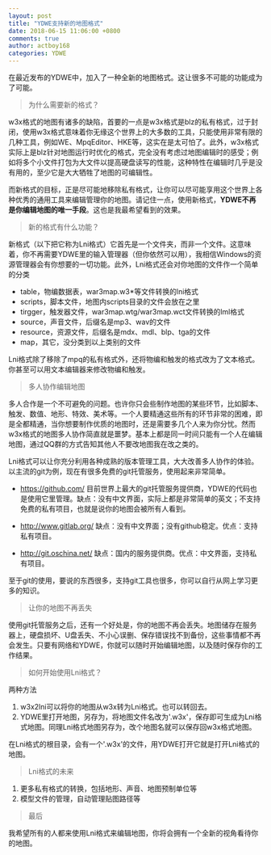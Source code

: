 ```yaml
---
layout: post
title: "YDWE支持新的地图格式"
date: 2018-06-15 11:06:00 +0800
comments: true
author: actboy168
categories: YDWE
---
```


在最近发布的YDWE中，加入了一种全新的地图格式。这让很多不可能的功能成为了可能。

<!-- more -->

> 为什么需要新的格式？

w3x格式的地图有诸多的缺陷，首要的一点是w3x格式是blz的私有格式，过于封闭，使用w3x格式意味着你无缘这个世界上的大多数的工具，只能使用非常有限的几种工具，例如WE、MpqEditor、HKE等，这实在是太可怕了。此外，w3x格式实际上是blz针对地图运行时优化的格式，完全没有考虑过地图编辑时的感受；例如将多个小文件打包为大文件以提高硬盘读写的性能，这种特性在编辑时几乎是没有用的，至少它是大大牺牲了地图的可编辑性。

而新格式的目标，正是尽可能地移除私有格式，让你可以尽可能享用这个世界上各种优秀的通用工具来编辑管理你的地图。请记住一点，使用新格式，**YDWE不再是你编辑地图的唯一手段**。这也是我最希望看到的效果。

> 新的格式有什么功能？

新格式（以下把它称为Lni格式）它首先是一个文件夹，而非一个文件。这意味着，你不再需要YDWE里的输入管理器（但你依然可以用），我相信Windows的资源管理器会有你想要的一切功能。此外，Lni格式还会对你地图的文件作一个简单的分类

* table，物编数据表，war3map.w3*等文件转换的lni格式
* scripts，脚本文件，地图内scripts目录的文件会放在之里
* tirgger，触发器文件，war3map.wtg/war3map.wct文件转换的lml格式
* source，声音文件，后缀名是mp3、wav的文件
* resource，资源文件，后缀名是mdx、mdl、blp、tga的文件
* map，其它，没分类到以上类别的文件

Lni格式除了移除了mpq的私有格式外，还将物编和触发的格式改为了文本格式。你甚至可以用文本编辑器来修改物编和触发。

> 多人协作编辑地图

多人合作是一个不可避免的问题。也许你只会些制作地图的某些环节，比如脚本、触发、数值、地形、特效、美术等。一个人要精通这些所有的环节非常的困难，即是全都精通，当你想要制作优质的地图时，还是需要多几个人来为你分忧。然而w3x格式的地图多人协作简直就是噩梦。基本上都是同一时间只能有一个人在编辑地图，通过QQ群的方式告知其他人不要改地图我在改之类的。

Lni格式可以让你充分利用各种成熟的版本管理工具，大大改善多人协作的体验。以主流的git为例，现在有很多免费的git托管服务，使用起来非常简单。

* https://github.com/ 目前世界上最大的git托管服务提供商，YDWE的代码也是使用它里管理。缺点：没有中文界面，实际上都是非常简单的英文；不支持免费的私有项目，也就是说你的地图会被所有人看到。

* http://www.gitlab.org/ 缺点：没有中文界面；没有github稳定。优点：支持私有项目。

* http://git.oschina.net/ 缺点：国内的服务提供商。优点：中文界面，支持私有项目。

至于git的使用，要说的东西很多，支持git工具也很多，你可以自行从网上学习更多的知识。

> 让你的地图不再丢失

使用git托管服务之后，还有一个好处是，你的地图不再会丢失。地图储存在服务器上，硬盘损坏、U盘丢失、不小心误删、保存错误找不到备份，这些事情都不再会发生。只要有网络和YDWE，你就可以随时开始编辑地图，以及随时保存你的工作结果。

> 如何开始使用Lni格式？

两种方法

1. w3x2lni可以将你的地图从w3x转为Lni格式。也可以转回去。
2. YDWE里打开地图，另存为，将地图文件名改为'.w3x'，保存即可生成为Lni格式地图。同理Lni格式地图另存为，改个地图名就可以保存回w3x格式地图。

在Lni格式的根目录，会有一个'.w3x'的文件，用YDWE打开它就是打开Lni格式的地图。

> Lni格式的未来

1. 更多私有格式的转换，包括地形、声音、地图预制单位等
2. 模型文件的管理，自动管理贴图路径等

> 最后

我希望所有的人都来使用Lni格式来编辑地图，你将会拥有一个全新的视角看待你的地图。
